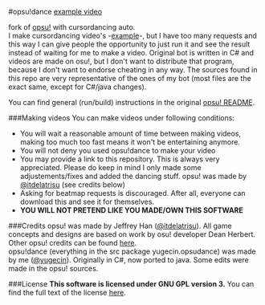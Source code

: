 #opsu!dance
[example video](https://www.youtube.com/watch?v=GB7N9MhCvzg)  
  
fork of [opsu!](https://github.com/itdelatrisu/opsu) with cursordancing auto.  
I make cursordancing video's -[example](https://www.youtube.com/watch?v=1oFH58X_lTY)-, but I have too many requests and this way I can give people the opportunity to just run it and see the result instead of waiting for me to make a video. Original bot is written in C# and videos are made on osu!, but I don't want to distribute that program, because I don't want to endorse cheating in any way. The sources found in this repo are very representative of the ones of my bot (most files are the exact same, except for C#/java changes).  
  
You can find general (run/build) instructions in the original [opsu! README](README-OPSU.md).

###Making videos
You can make videos under following conditions:

* You will wait a reasonable amount of time between making videos, making too much too fast means it won't be entertaining anymore.
* You will not deny you used opsu!dance to make your video
* You may provide a link to this repository. This is always very appreciated. Please do keep in mind I only made some adjustements/fixes and added the dancing stuff. opsu! was made by [@itdelatrisu](https://github.com/itdelatrisu) (see credits below)
* Asking for beatmap requests is discouraged. After all, everyone can download this and see it for themselves.
* __YOU WILL NOT PRETEND LIKE YOU MADE/OWN THIS SOFTWARE__

###Credits
opsu! was made by Jeffrey Han ([@itdelatrisu](https://github.com/itdelatrisu)). All game concepts and designs are based on work by osu! developer Dean Herbert. Other opsu! credits can be found [here](CREDITS.md).  
opsu!dance (everything in the src package yugecin.opsudance) was made by me ([@yugecin](https://github.com/yugecin)). Originally in C#, now ported to java. Some edits were made in the opsu! sources.  

###License
**This software is licensed under GNU GPL version 3.**
You can find the full text of the license [here](LICENSE).

